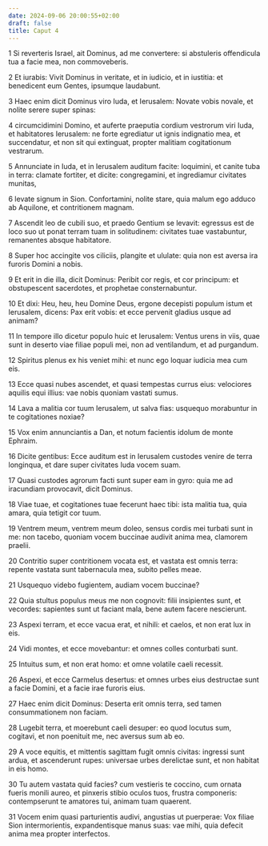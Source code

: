 ```yaml
---
date: 2024-09-06 20:00:55+02:00
draft: false
title: Caput 4
---
```





1 Si reverteris Israel, ait Dominus, ad me convertere: si abstuleris offendicula tua a facie mea, non commoveberis.

2 Et iurabis: Vivit Dominus in veritate, et in iudicio, et in iustitia: et benedicent eum Gentes, ipsumque laudabunt.

3 Haec enim dicit Dominus viro Iuda, et Ierusalem: Novate vobis novale, et nolite serere super spinas:

4 circumcidimini Domino, et auferte praeputia cordium vestrorum viri Iuda, et habitatores Ierusalem: ne forte egrediatur ut ignis indignatio mea, et succendatur, et non sit qui extinguat, propter malitiam cogitationum vestrarum.

5 Annunciate in Iuda, et in Ierusalem auditum facite: loquimini, et canite tuba in terra: clamate fortiter, et dicite: congregamini, et ingrediamur civitates munitas,

6 levate signum in Sion. Confortamini, nolite stare, quia malum ego adduco ab Aquilone, et contritionem magnam.

7 Ascendit leo de cubili suo, et praedo Gentium se levavit: egressus est de loco suo ut ponat terram tuam in solitudinem: civitates tuae vastabuntur, remanentes absque habitatore.

8 Super hoc accingite vos ciliciis, plangite et ululate: quia non est aversa ira furoris Domini a nobis.

9 Et erit in die illa, dicit Dominus: Peribit cor regis, et cor principum: et obstupescent sacerdotes, et prophetae consternabuntur.

10 Et dixi: Heu, heu, heu Domine Deus, ergone decepisti populum istum et Ierusalem, dicens: Pax erit vobis: et ecce pervenit gladius usque ad animam?

11 In tempore illo dicetur populo huic et Ierusalem: Ventus urens in viis, quae sunt in deserto viae filiae populi mei, non ad ventilandum, et ad purgandum.

12 Spiritus plenus ex his veniet mihi: et nunc ego loquar iudicia mea cum eis.

13 Ecce quasi nubes ascendet, et quasi tempestas currus eius: velociores aquilis equi illius: vae nobis quoniam vastati sumus.

14 Lava a malitia cor tuum Ierusalem, ut salva fias: usquequo morabuntur in te cogitationes noxiae?

15 Vox enim annunciantis a Dan, et notum facientis idolum de monte Ephraim.

16 Dicite gentibus: Ecce auditum est in Ierusalem custodes venire de terra longinqua, et dare super civitates Iuda vocem suam.

17 Quasi custodes agrorum facti sunt super eam in gyro: quia me ad iracundiam provocavit, dicit Dominus.

18 Viae tuae, et cogitationes tuae fecerunt haec tibi: ista malitia tua, quia amara, quia tetigit cor tuum.

19 Ventrem meum, ventrem meum doleo, sensus cordis mei turbati sunt in me: non tacebo, quoniam vocem buccinae audivit anima mea, clamorem praelii.

20 Contritio super contritionem vocata est, et vastata est omnis terra: repente vastata sunt tabernacula mea, subito pelles meae.

21 Usquequo videbo fugientem, audiam vocem buccinae?

22 Quia stultus populus meus me non cognovit: filii insipientes sunt, et vecordes: sapientes sunt ut faciant mala, bene autem facere nescierunt.

23 Aspexi terram, et ecce vacua erat, et nihili: et caelos, et non erat lux in eis.

24 Vidi montes, et ecce movebantur: et omnes colles conturbati sunt.

25 Intuitus sum, et non erat homo: et omne volatile caeli recessit.

26 Aspexi, et ecce Carmelus desertus: et omnes urbes eius destructae sunt a facie Domini, et a facie irae furoris eius.

27 Haec enim dicit Dominus: Deserta erit omnis terra, sed tamen consummationem non faciam.

28 Lugebit terra, et moerebunt caeli desuper: eo quod locutus sum, cogitavi, et non poenituit me, nec aversus sum ab eo.

29 A voce equitis, et mittentis sagittam fugit omnis civitas: ingressi sunt ardua, et ascenderunt rupes: universae urbes derelictae sunt, et non habitat in eis homo.

30 Tu autem vastata quid facies? cum vestieris te coccino, cum ornata fueris monili aureo, et pinxeris stibio oculos tuos, frustra componeris: contempserunt te amatores tui, animam tuam quaerent.

31 Vocem enim quasi parturientis audivi, angustias ut puerperae: Vox filiae Sion intermorientis, expandentisque manus suas: vae mihi, quia defecit anima mea propter interfectos.

